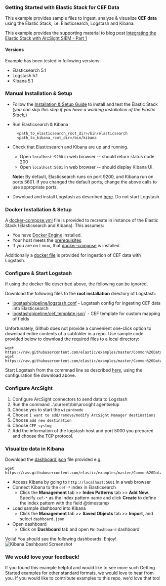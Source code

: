 ### Getting Started with Elastic Stack for CEF Data

This example provides sample files to ingest, analyze & visualize **CEF data** using the Elastic Stack, i.e. Elasticsearch, Logstash and Kibana.

This example provides the supporting material to blog post [Integrating the Elastic Stack with ArcSight SIEM - Part 1](https://www.elastic.co/blog/integrating-elastic-stack-with-arcsight-siem-part-1)

#### Versions

Example has been tested in following versions:
- Elasticsearch 5.1
- Logstash 5.1
- Kibana 5.1

### Manual Installation & Setup

* Follow the [Installation & Setup Guide](https://github.com/elastic/examples/blob/master/Installation%20and%20Setup.md) to install and test the Elastic Stack (*you can skip this step if you have a working installation of the Elastic Stack,*)

* Run Elasticsearch & Kibana
  ```shell
    <path_to_elasticsearch_root_dir>/bin/elasticsearch
    <path_to_kibana_root_dir>/bin/kibana
    ```

* Check that Elasticsearch and Kibana are up and running.
  - Open `localhost:9200` in web browser -- should return status code 200
  - Open `localhost:5601` in web browser -- should display Kibana UI.

  **Note:** By default, Elasticsearch runs on port 9200, and Kibana run on ports 5601. If you changed the default ports, change   the above calls to use appropriate ports.

* Download and install Logstash as described [here](https://www.elastic.co/guide/en/logstash/5.1/installing-logstash.html#installing-binary). Do not start Logstash.

### Docker Installation & Setup

A [docker-compose.yml](https://github.com/elastic/examples/tree/master/Common%20Data%20Formats/cef/docker-compose.yml) file is provided to recreate in instance of the Elastic Stack (Elasticsearch and Kibana). This assumes:

* You have [Docker Engine](https://docs.docker.com/engine/installation/) installed.
* Your host meets the [prerequisites](https://www.elastic.co/guide/en/elasticsearch/reference/5.1/docker.html#docker-cli-run-prod-mode).
* If you are on Linux, that [docker-compose](https://github.com/docker/compose/releases/latest) is installed.

Additionally a [docker file](https://github.com/elastic/examples/master/Common%20Data%20Formats/cef/logstash/Dockerfile) is provided for ingestion of CEF data with Logstash.


### Configure & Start Logstash

If using the docker file described above, the following can be ignored.

Download the following files to the **root installation** directory of Logstash:

- [logstash/pipeline/logstash.conf](https://github.com/elastic/examples/tree/master/Common%20Data%20Formats/cef/logstash/pipeline/logstash.conf) - Logstash config for ingesting CEF data into Elasticsearch
- [logstash/pipeline/cef_template.json](https://github.com/elastic/examples/tree/master/Common%20Data%20Formats/cef/logstash/pipeline/cef_template.json)` - CEF template for custom mapping of fields

Unfortunately, Github does not provide a convenient one-click option to download entire contents of a subfolder in a repo. Use sample code provided below to download the required files to a local directory:

```
wget https://raw.githubusercontent.com/elastic/examples/master/Common%20Data%20Formats/cef/logstash/pipeline/logstash.conf
wget https://raw.githubusercontent.com/elastic/examples/master/Common%20Data%20Formats/cef/logstash/pipeline/cef_template.json
```

Start Logstash from the commnad line as described [here](https://www.elastic.co/guide/en/logstash/5.1/running-logstash-command-line.html), using the configuration file download above.

### Configure ArcSight

1. Configure ArcSight connectors to send data to Logstash
1. Run the command ..<installdir>\current\bin\arcsight agentsetup
1. Choose yes to start the `wizardmode`
1. Choose `I want to add/remove/modify ArcSight Manager destinations`
1. Choose `add new destination`
1. Choose `CEF syslog`
1. Add the information of the logstash host and port 5000 you prepared and choose the TCP protocol.


### Visualize data in Kibana

Download the [dashboard.json](https://github.com/elastic/examples/master/Common%20Data%20Formats/cef/dashboard.json) file provided e.g.

```
wget https://raw.githubusercontent.com/elastic/examples/master/Common%20Data%20Formats/cef/dashboard.json
```

* Access Kibana by going to `http://localhost:5601` in a web browser
* Connect Kibana to the `cef-*` index in Elasticsearch
    * Click the **Management** tab >> **Index Patterns** tab >> **Add New**. Specify `cef-*` as the index pattern name and click **Create** to define the index pattern with the field @timestamp
* Load sample dashboard into Kibana
    * Click the **Management** tab >> **Saved Objects** tab >> **Import**, and select `dashboard.json`
* Open dashboard
    * Click on **Dashboard** tab and open `FW-Dashboard` dashboard

Voila! You should see the following dashboards. Enjoy!
![Kibana Dashboard Screenshot](https://github.com/elastic/examples/blob/master/Common%20Data%20Formats/cef/cef_dashboard.png?raw=true)

### We would love your feedback!
If you found this example helpful and would like to see more such Getting Started examples for other standard formats, we would love to hear from you. If you would like to contribute examples to this repo, we'd love that too!
